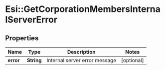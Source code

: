 # Esi::GetCorporationMembersInternalServerError

## Properties
Name | Type | Description | Notes
------------ | ------------- | ------------- | -------------
**error** | **String** | Internal server error message | [optional] 



